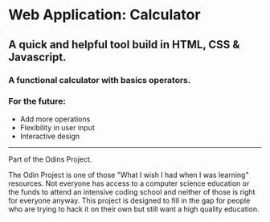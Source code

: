 # Web Application: Calculator

## A quick and helpful tool build in HTML, CSS & Javascript.

### A functional calculator with basics operators.

### For the future: 
- Add more operations
- Flexibility in user input
- Interactive design

---------------------------------------
Part of the Odins Project.

The Odin Project is one of those "What I wish I had when I was learning" resources. Not everyone has access to a computer science education or the funds to attend an intensive coding school and neither of those is right for everyone anyway. This project is designed to fill in the gap for people who are trying to hack it on their own but still want a high quality education.

